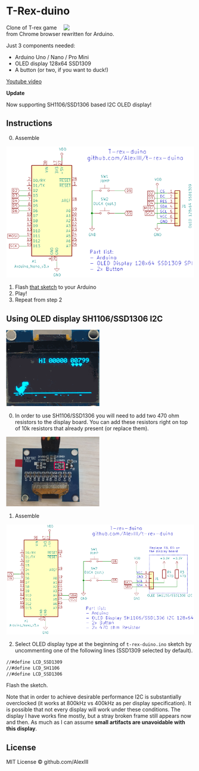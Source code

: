 # T-Rex-duino

<img width="350" align="right" src="img/t-rex-demo-3.gif" />

Clone of T-rex game from Chrome browser rewritten for Arduino.

Just 3 components needed:

- Arduino Uno / Nano / Pro Mini
- OLED display 128x64 SSD1309
- A button (or two, if you want to duck!)

[Youtube video](https://www.youtube.com/watch?v=635SnybBRD8)

**Update**

Now supporting SH1106/SSD1306 based I2C OLED display!

## Instructions

0. Assemble

<img width="600" src="img/sch.png" />

1. Flash [that sketch](https://github.com/AlexIII/t-rex-duino/releases/download/v1.1/Arduino-sketch-t-rex-duino-v1.1.zip) to your Arduino
2. Play!
3. Repeat from step 2

## Using OLED display SH1106/SSD1306 I2C

<img width="250" src="img/t-rex-demo-sh1106.gif" />

0. In order to use SH1106/SSD1306 you will need to add two 470 ohm resistors to the display board. 
You can add these resistors right on top of 10k resistors that already present (or replace them).

<img width="250" src="img/res-mod-sh1106.jpg" />

1. Assemble

<img width="600" src="img/sch-sh1106.png" />

2. Select OLED display type at the beginning of `t-rex-duino.ino` sketch by uncommenting one of the following lines (SSD1309 selected by default).
```
//#define LCD_SSD1309
//#define LCD_SH1106
//#define LCD_SSD1306
```
Flash the sketch.

Note that in order to achieve desirable performance I2C is substantially overclocked (it works at 800kHz vs 400kHz as per display specification).
It is possible that not every display will work under these conditions.
The display I have works fine mostly, but a stray broken frame still appears now and then.
As much as I can assume **small artifacts are unavoidable with this display**.

## License

MIT License © github.com/AlexIII
